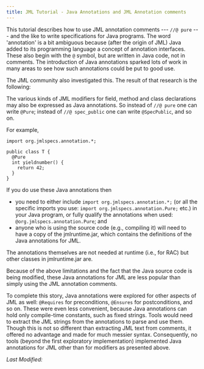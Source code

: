 ```yaml
---
title: JML Tutorial - Java Annotations and JML Annotation comments
---
```


This tutorial describes how to use JML annotation comments --- `//@ pure` --- and the like to write specifications for Java programs.
The word 'annotation' is a bit ambiguous because (after the origin of JML) Java added to its  programming language a concept of annotation interfaces.
These also begin with the `@` symbol, but are written in Java code, not in comments. The introduction of Java annotations sparked lots of work in many areas to see how such annotations could be put to good use.

The JML community also investigated this. The result of that research is the following:

The various kinds of JML modifiers for field, method and class declarations may also be expressed as Java annotations. So instead of `//@ pure` one can write `@Pure`; instead of `//@ spec_public` one can write `@SpecPublic`, and so on.

For example,
```
import org.jmlspecs.annotation.*;

public class T {
  @Pure
  int yieldnumber() {
    return 42;
  }
}
```

If you do use these Java annotations then
* you need to either include `import org.jmlspecs.annotation.*;` (or all the specific imports you use: `import org.jmlspecs.annotation.Pure;` etc.) in your Java program, or fully qualify the annotations when used: `@org.jmlspecs.annotation.Pure`; and
* anyone who is using the source code (e.g., compiling it) will need to have a copy of the jmlruntime.jar, which contains the definitions of the Java annotations for JML.

The annotations themselves are not needed at runtime (i.e., for RAC) but other classes in jmlruntime.jar are.

Because of the above limitations and the fact that the Java source code is being modified, these Java annotations for JML are less popular than simply using the JML annotation comments.

To complete this story, Java annotations were explored for other aspects of JML as well: `@Requires` for preconditions, `@Ensures` for postconditions, and so on.
These were even less convenient, because Java annotations can hold only compile-time constants, such as fixed strings. Tools would need to extract the JML strings from the annotations to parse and use them. Though this is not so different than extracting JML text from comments, it offered no advantage and made for much messier syntax. Consequently, no tools (beyond the first exploratory implementation) implemented Java annotations for JML other than for modifiers as presented above.

<i>Last Modified: <script type="text/javascript"> document.write(new Date(document.lastModified).toUTCString())</script></i>